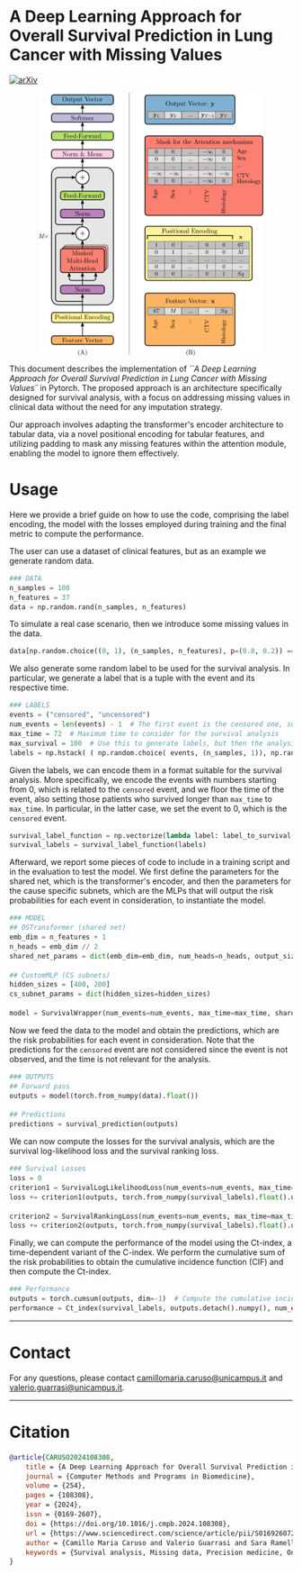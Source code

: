 # A Deep Learning Approach for Overall Survival Prediction in Lung Cancer with Missing Values 

[![arXiv](https://img.shields.io/badge/arXiv-2307.11465-b31b1b.svg)](https://arxiv.org/abs/2307.11465)

<p align="center" width="100%">
<img src="./img/model.svg" width="400" style="display: block; margin: 0 auto">
</p>

This document describes the implementation of *``A Deep Learning Approach for Overall Survival Prediction in Lung Cancer with Missing Values´´* in Pytorch. 
The proposed approach is an architecture specifically designed for survival analysis, with a focus on addressing missing values in 
clinical data without the need for any imputation strategy.

Our approach involves adapting the transformer's encoder architecture to tabular data, via a novel positional encoding 
for tabular features, and utilizing padding to mask any missing features within the attention module, enabling the model 
to ignore them effectively. 

# Usage

Here we provide a brief guide on how to use the code, comprising the label encoding, the model with the losses employed 
during training and the final metric to compute the performance.

The user can use a dataset of clinical features, but as an example we generate random data.
```python 
### DATA
n_samples = 100
n_features = 37
data = np.random.rand(n_samples, n_features)
```

To simulate a real case scenario, then we introduce some missing values in the data.
```python 
data[np.random.choice((0, 1), (n_samples, n_features), p=(0.8, 0.2)) == 1] = np.nan  # Introduce missing values
```

We also generate some random label to be used for the survival analysis. 
In particular, we generate a label that is a tuple with the event and its respective time.
```python
### LABELS
events = ("censored", "uncensored")
num_events = len(events) - 1  # The first event is the censored one, so we do not consider it
max_time = 72  # Maximum time to consider for the survival analysis
max_survival = 100  # Use this to generate labels, but then the analysis will consider only the time to max_time, setting those patients who survived longer than max_time to "censored"
labels = np.hstack( ( np.random.choice( events, (n_samples, 1)), np.random.rand(n_samples, 1)*max_survival ), dtype=object )
```

Given the labels, we can encode them in a format suitable for the survival analysis. 
More specifically, we encode the events with numbers starting from 0, which is related to the `censored` event, and we floor the time of the event, also setting those patients who survived longer than `max_time` to `max_time`.
In particular, in the latter case, we set the event to 0, which is the `censored` event.

```python
survival_label_function = np.vectorize(lambda label: label_to_survival( label, events, max_time ), signature="(n)->(m)")
survival_labels = survival_label_function(labels)
```

Afterward, we report some pieces of code to include in a training script and in the evaluation to test the model. 
We first define the parameters for the shared net, which is the transformer's encoder, 
and then the parameters for the cause specific subnets, which are the MLPs that will output the risk probabilities for each event in consideration, to instantiate the model.

```python
### MODEL
## OSTransformer (shared net)
emb_dim = n_features + 1
n_heads = emb_dim // 2
shared_net_params = dict(emb_dim=emb_dim, num_heads=n_heads, output_size=emb_dim)

## CustomMLP (CS subnets)
hidden_sizes = [400, 200]
cs_subnet_params = dict(hidden_sizes=hidden_sizes)

model = SurvivalWrapper(num_events=num_events, max_time=max_time, shared_net_params=shared_net_params, cs_subnets_params=cs_subnet_params)
```

Now we feed the data to the model and obtain the predictions, which are the risk probabilities for each event in consideration.
Note that the predictions for the `censored` event are not considered since the event is not observed, and the time is not relevant for the analysis.

```python
### OUTPUTS
## Forward pass
outputs = model(torch.from_numpy(data).float())

## Predictions
predictions = survival_prediction(outputs)
```

We can now compute the losses for the survival analysis, which are the survival log-likelihood loss and the survival ranking loss.
```python
### Survival Losses
loss = 0
criterion1 = SurvivalLogLikelihoodLoss(num_events=num_events, max_time=max_time)
loss += criterion1(outputs, torch.from_numpy(survival_labels).float().unsqueeze(dim=1))

criterion2 = SurvivalRankingLoss(num_events=num_events, max_time=max_time)
loss += criterion2(outputs, torch.from_numpy(survival_labels).float().unsqueeze(dim=1))
```

Finally, we can compute the performance of the model using the Ct-index, a time-dependent variant of the C-index. 
We perform the cumulative sum of the risk probabilities to obtain the cumulative incidence function (CIF) and then compute the Ct-index.
```python
### Performance
outputs = torch.cumsum(outputs, dim=-1)  # Compute the cumulative incidence function (CIF) cumulative summing the output probabilities
performance = Ct_index(survival_labels, outputs.detach().numpy(), num_events)
```



---
# Contact

For any questions, please contact [camillomaria.caruso@unicampus.it](mailto:camillomaria.caruso@unicampus.it) and [valerio.guarrasi@unicampus.it](mailto:valerio.guarrasi@unicampus.it).

---

# Citation

```bibtex
@article{CARUSO2024108308,
    title = {A Deep Learning Approach for Overall Survival Prediction in Lung Cancer with Missing Values},
    journal = {Computer Methods and Programs in Biomedicine},
    volume = {254},
    pages = {108308},
    year = {2024},
    issn = {0169-2607},
    doi = {https://doi.org/10.1016/j.cmpb.2024.108308},
    url = {https://www.sciencedirect.com/science/article/pii/S016926072400302X},
    author = {Camillo Maria Caruso and Valerio Guarrasi and Sara Ramella and Paolo Soda},
    keywords = {Survival analysis, Missing data, Precision medicine, Oncology},
}
```

